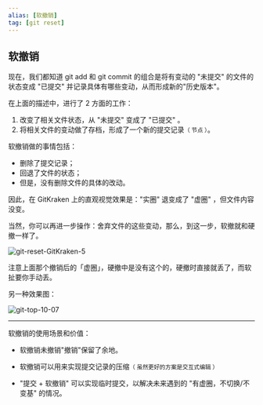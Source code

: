 ```yaml
---
alias: [软撤销]
tag: [git reset]
---
```


## 软撤销

现在，我们都知道 git add 和 git commit 的组合是将有变动的 "未提交" 的文件的状态变成 "已提交" 并记录具体有哪些变动，从而形成新的"历史版本"。

在上面的描述中，进行了 2 方面的工作：

1. 改变了相关文件状态，从 "未提交" 变成了 "已提交" 。
2. 将相关文件的变动做了存档，形成了一个新的提交记录<small>（ 节点 ）</small>。

软撤销做的事情包括：
- 删除了提交记录；
- 回退了文件的状态；
- 但是，没有删除文件的具体的改动。

因此，在 GitKraken 上的直观视觉效果是："实圈" 退变成了 "虚圈" ，但文件内容没变。

当然，你可以再进一步操作：舍弃文件的这些变动，那么，到这一步，软撤就和硬撤一样了。

![git-reset-GitKraken-5](https://woniumd.oss-cn-hangzhou.aliyuncs.com/java/hemiao/git-reset-GitKraken-5.gif)

注意上面那个撤销后的「虚圈」，硬撤中是没有这个的，硬撤时直接就丢了，而软扯要你手动丢。

另一种效果图：

![git-top-10-07](https://woniumd.oss-cn-hangzhou.aliyuncs.com/java/hemiao/git-top-10-07.gif)


---

软撤销的使用场景和价值：

- 软撤销未撤销"撤销"保留了余地。

- 软撤销可以用来实现提交记录的压缩<small>（ 虽然更好的方案是交互式编辑 ）</small>

- "提交 + 软撤销" 可以实现临时提交，以解决未来遇到的 "有虚圈，不切换/不变基" 的情况。
  




